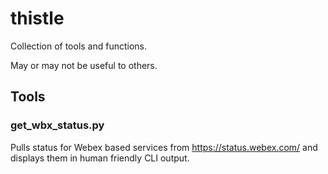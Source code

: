 # thistle

Collection of tools and functions.

May or may not be useful to others.

## Tools
### get_wbx_status.py
Pulls status for Webex based services from https://status.webex.com/ and displays them in human friendly CLI output.